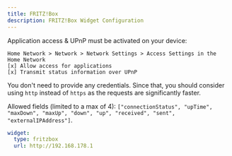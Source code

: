 ```yaml
---
title: FRITZ!Box
description: FRITZ!Box Widget Configuration
---
```


Application access & UPnP must be activated on your device:

```
Home Network > Network > Network Settings > Access Settings in the Home Network
[x] Allow access for applications
[x] Transmit status information over UPnP
```

You don't need to provide any credentials. Since that, you should consider using `http` instead of `https` as the requests are significantly faster.

Allowed fields (limited to a max of 4): `["connectionStatus", "upTime", "maxDown", "maxUp", "down", "up", "received", "sent", "externalIPAddress"]`.

```yaml
widget:
  type: fritzbox
  url: http://192.168.178.1
```
